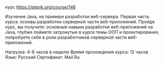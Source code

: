 курс https://stepik.org/course/146

Изучение Java, на примере разработки веб-сервера. Первая часть курса: основы разработки серверной части веб-приложений. Пройдя курс, вы получите: основные навыки разработки веб-приложений на Java, глубже поймете затронутые в курсе темы ООП и проектирования, попробуете себя в роли разработчиков серверной части веб-приложений.

Нагрузка:
4-8 часов в неделю
Время прохождения курса:
12 часов
Язык:
Русский
Сертификат:
Mail.Ru
